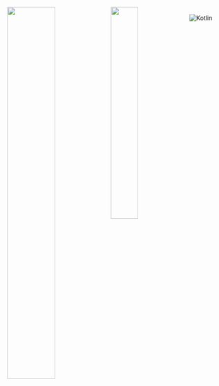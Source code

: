 <img align = "left" width = "47%" src = "https://github-readme-stats.vercel.app/api?username=Apollointhehouse&show_icons=true&theme=tokyonight"></img>
<img style = "float: left;" align = "left" width = "35.5%" src = "https://github-readme-stats.vercel.app/api/top-langs/?username=Apollointhehouse&theme=tokyonight"></img>
<br>
![Kotlin](https://img.shields.io/badge/kotlin-%237F52FF.svg?style=for-the-badge&logo=kotlin&logoColor=white)
